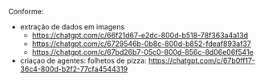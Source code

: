 Conforme: 
- extração de dados em imagens
  - https://chatgpt.com/c/66f21d67-e2dc-800d-b518-78f363a4a13d
  - https://chatgpt.com/c/6729546b-0b8c-800d-b852-fdeaf893af37
  - https://chatgpt.com/c/67bd26b7-05c0-800d-856c-8d06e06f541e
- criaçao de agentes: folhetos de pizza: https://chatgpt.com/c/67b0ff17-36c4-800d-b2f2-77cfa4544319
